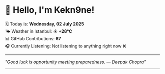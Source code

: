 # 👋 Hello, I'm Kekn9ne!

🗓️ Today is: **Wednesday, 02 July 2025**  
🌤️ Weather in Istanbul: **☀️   +28°C**  
📊 GitHub Contributions: **67**  
🎧 Currently Listening: Not listening to anything right now ❌

---

_"Good luck is opportunity meeting preparedness. — *Deepak Chopra*"_

---
